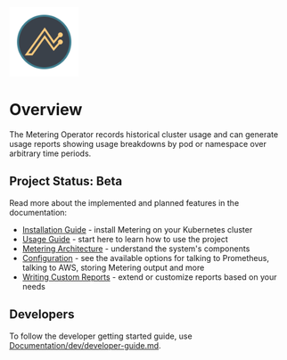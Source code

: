 <img src="Documentation/operator_logo_metering_color.svg" height="125px"></img>

# Overview

The Metering Operator records historical cluster usage and can generate usage reports showing usage breakdowns by pod or namespace over arbitrary time periods.

## Project Status: Beta

Read more about the implemented and planned features in the documentation:

- [Installation Guide](Documentation/install-metering.md) - install Metering on your Kubernetes cluster
- [Usage Guide](Documentation/using-metering.md) - start here to learn how to use the project
- [Metering Architecture](Documentation/metering-architecture.md) - understand the system's components
- [Configuration](Documentation/metering-config.md) - see the available options for talking to Prometheus, talking to AWS, storing Metering output and more
- [Writing Custom Reports](Documentation/writing-custom-queries.md) - extend or customize reports based on your needs

## Developers

To follow the developer getting started guide, use [Documentation/dev/developer-guide.md](Documentation/dev/developer-guide.md).

